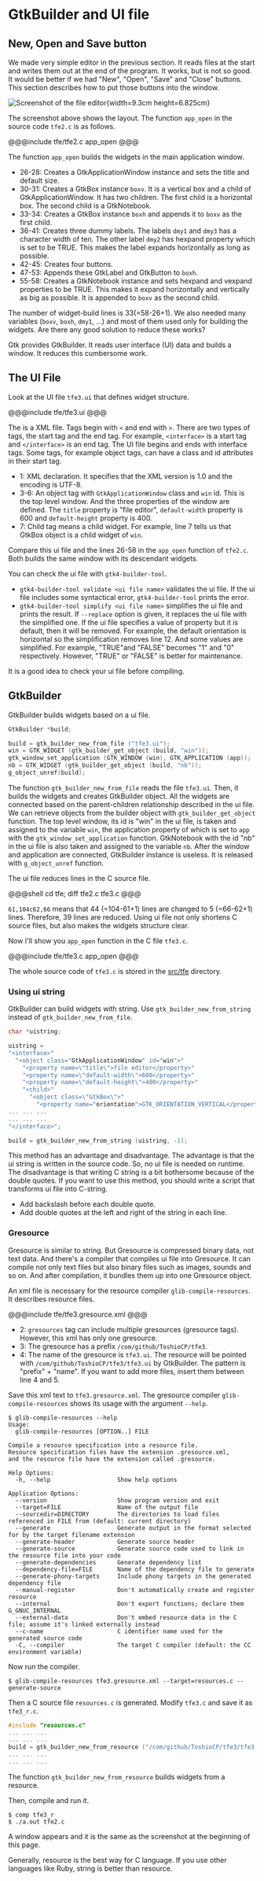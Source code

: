 # GtkBuilder and UI file

## New, Open and Save button

We made very simple editor in the previous section.
It reads files at the start and writes them out at the end of the program.
It works, but is not so good.
It would be better if we had "New", "Open", "Save" and "Close" buttons.
This section describes how to put those buttons into the window.

![Screenshot of the file editor](../image/screenshot_tfe2.png){width=9.3cm height=6.825cm}

The screenshot above shows the layout.
The function `app_open` in the source code `tfe2.c` is as follows.

@@@include
tfe/tfe2.c app_open
@@@

The function `app_open` builds the widgets in the main application window.

- 26-28: Creates a GtkApplicationWindow instance and sets the title and default size.
- 30-31: Creates a GtkBox instance `boxv`.
It is a vertical box and a child of GtkApplicationWindow.
It has two children.
The first child is a horizontal box.
The second child is a GtkNotebook.
- 33-34: Creates a GtkBox instance `boxh` and appends it to `boxv` as the first child.
- 36-41: Creates three dummy labels.
The labels `dmy1` and `dmy3` has a character width of ten.
The other label `dmy2` has hexpand property which is set to be TRUE.
This makes the label expands horizontally as long as possible.
- 42-45: Creates four buttons.
- 47-53: Appends these GtkLabel and GtkButton to `boxh`.
- 55-58: Creates a GtkNotebook instance and sets hexpand and vexpand properties to be TRUE.
This makes it expand horizontally and vertically as big as possible.
It is appended to `boxv` as the second child.

The number of widget-build lines is 33(=58-26+1).
We also needed many variables (`boxv`, `boxh`, `dmy1`, ...) and most of them used only for building the widgets.
Are there any good solution to reduce these works?

Gtk provides GtkBuilder.
It reads user interface (UI) data and builds a window.
It reduces this cumbersome work.

## The UI File

Look at the UI file `tfe3.ui` that defines widget structure.

@@@include
tfe/tfe3.ui
@@@

The is a XML file.
Tags begin with `<` and end with `>`.
There are two types of tags, the start tag and the end tag.
For example, `<interface>` is a start tag and `</interface>` is an end tag.
The UI file begins and ends with interface tags.
Some tags, for example object tags, can have a class and id attributes in their start tag.

- 1: XML declaration.
It specifies that the XML version is 1.0 and the encoding is UTF-8.
- 3-6: An object tag with `GtkApplicationWindow` class and `win` id.
This is the top level window.
And the three properties of the window are defined.
The `title` property is "file editor", `default-width` property is 600 and `default-height` property is 400.
- 7: Child tag means a child widget.
For example, line 7 tells us that GtkBox object is a child widget of `win`.

Compare this ui file and the lines 26-58 in the `app_open` function of `tfe2.c`.
Both builds the same window with its descendant widgets.

You can check the ui file with `gtk4-builder-tool`.

- `gtk4-builder-tool validate <ui file name>` validates the ui file.
If the ui file includes some syntactical error, `gtk4-builder-tool` prints the error.
- `gtk4-builder-tool simplify <ui file name>` simplifies the ui file and prints the result.
If `--replace` option is given, it replaces the ui file with the simplified one.
If the ui file specifies a value of property but it is default, then it will be removed.
For example, the default orientation is horizontal so the simplification removes line 12.
And some values are simplified.
For example, "TRUE"and "FALSE" becomes "1" and "0" respectively.
However, "TRUE" or "FALSE" is better for maintenance.

It is a good idea to check your ui file before compiling.

## GtkBuilder

GtkBuilder builds widgets based on a ui file.

~~~C
GtkBuilder *build;

build = gtk_builder_new_from_file ("tfe3.ui");
win = GTK_WIDGET (gtk_builder_get_object (build, "win"));
gtk_window_set_application (GTK_WINDOW (win), GTK_APPLICATION (app));
nb = GTK_WIDGET (gtk_builder_get_object (build, "nb"));
g_object_unref(build);
~~~

The function `gtk_builder_new_from_file` reads the file `tfe3.ui`.
Then, it builds the widgets and creates GtkBuilder object.
All the widgets are connected based on the parent-children relationship described in the ui file.
We can retrieve objects from the builder object with `gtk_builder_get_object` function.
The top level window, its id is "win" in the ui file, is taken and assigned to the variable `win`,
the application property of which is set to `app` with the `gtk_window_set_application` function.
GtkNotebook with the id "nb" in the ui file is also taken and assigned to the variable `nb`.
After the window and application are connected, GtkBuilder instance is useless.
It is released with `g_object_unref` function.

The ui file reduces lines in the C source file.

@@@shell
cd tfe; diff tfe2.c tfe3.c
@@@

`61,104c62,66` means that 44 (=104-61+1) lines are changed to 5 (=66-62+1) lines.
Therefore, 39 lines are reduced.
Using ui file not only shortens C source files, but also makes the widgets structure clear.

Now I'll show you `app_open` function in the C file `tfe3.c`.

@@@include
tfe/tfe3.c app_open
@@@

The whole source code of `tfe3.c` is stored in the [src/tfe](tfe) directory.

### Using ui string

GtkBuilder can build widgets with string.
Use `gtk_builder_new_from_string` instead of `gtk_builder_new_from_file`.

~~~C
char *uistring;

uistring =
"<interface>"
  "<object class="GtkApplicationWindow" id="win">"
    "<property name=\"title\">file editor</property>"
    "<property name=\"default-width\">600</property>"
    "<property name=\"default-height\">400</property>"
    "<child>"
      "<object class=\"GtkBox\">"
        "<property name="orientation">GTK_ORIENTATION_VERTICAL</property>"
... ... ...
... ... ...
"</interface>";

build = gtk_builder_new_from_string (uistring, -1);
~~~

This method has an advantage and disadvantage.
The advantage is that the ui string is written in the source code.
So, no ui file is needed on runtime.
The disadvantage is that writing C string is a bit bothersome because of the double quotes.
If you want to use this method, you should write a script that transforms ui file into C-string.

- Add backslash before each double quote.
- Add double quotes at the left and right of the string in each line.

### Gresource

Gresource is similar to string.
But Gresource is compressed binary data, not text data.
And there's a compiler that compiles ui file into Gresource.
It can compile not only text files but also binary files such as images, sounds and so on.
And after compilation, it bundles them up into one Gresource object.

An xml file is necessary for the resource compiler `glib-compile-resources`.
It describes resource files.

@@@include
tfe/tfe3.gresource.xml
@@@

- 2: `gresources` tag can include multiple gresources (gresource tags).
However, this xml has only one gresource.
- 3: The gresource has a prefix `/com/github/ToshioCP/tfe3`.
- 4: The name of the gresource is `tfe3.ui`.
The resource will be pointed with `/com/github/ToshioCP/tfe3/tfe3.ui` by GtkBuilder.
The pattern is "prefix" + "name".
If you want to add more files, insert them between line 4 and 5.

Save this xml text to `tfe3.gresource.xml`.
The gresource compiler `glib-compile-resources` shows its usage with the argument `--help`.

```
$ glib-compile-resources --help
Usage:
  glib-compile-resources [OPTION..] FILE

Compile a resource specification into a resource file.
Resource specification files have the extension .gresource.xml,
and the resource file have the extension called .gresource.

Help Options:
  -h, --help                   Show help options

Application Options:
  --version                    Show program version and exit
  --target=FILE                Name of the output file
  --sourcedir=DIRECTORY        The directories to load files referenced in FILE from (default: current directory)
  --generate                   Generate output in the format selected for by the target filename extension
  --generate-header            Generate source header
  --generate-source            Generate source code used to link in the resource file into your code
  --generate-dependencies      Generate dependency list
  --dependency-file=FILE       Name of the dependency file to generate
  --generate-phony-targets     Include phony targets in the generated dependency file
  --manual-register            Don't automatically create and register resource
  --internal                   Don't export functions; declare them G_GNUC_INTERNAL
  --external-data              Don't embed resource data in the C file; assume it's linked externally instead
  --c-name                     C identifier name used for the generated source code
  -C, --compiler               The target C compiler (default: the CC environment variable)
  ```

Now run the compiler.

~~~
$ glib-compile-resources tfe3.gresource.xml --target=resources.c --generate-source
~~~

Then a C source file `resources.c` is generated.
Modify `tfe3.c` and save it as `tfe3_r.c`.

~~~C
#include "resources.c"
... ... ...
... ... ...
build = gtk_builder_new_from_resource ("/com/github/ToshioCP/tfe3/tfe3.ui");
... ... ...
... ... ...
~~~

The function `gtk_builder_new_from_resource` builds widgets from a resource.

Then, compile and run it.

~~~
$ comp tfe3_r
$ ./a.out tfe2.c
~~~

A window appears and it is the same as the screenshot at the beginning of this page.

Generally, resource is the best way for C language.
If you use other languages like Ruby, string is better than resource.
